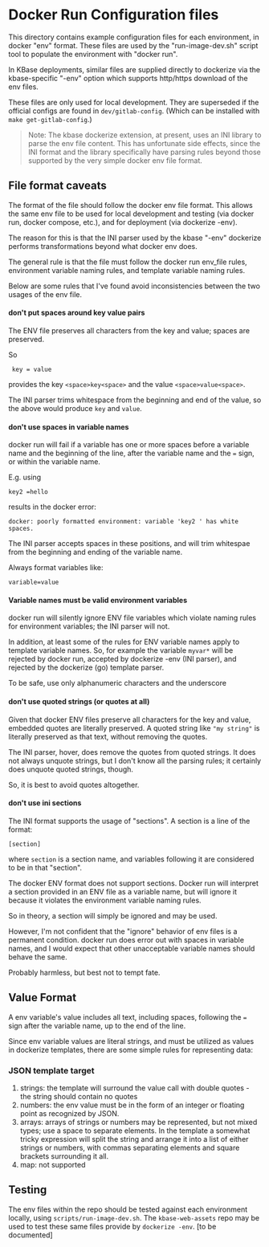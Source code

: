 # Docker Run Configuration files

This directory contains example configuration files for each environment, in docker "env" format. These files are used by the "run-image-dev.sh" script tool to populate the environment with "docker run".

In KBase deployments, similar files are supplied directly to dockerize via the kbase-specific "-env" option which supports http/https download of the env files.

These files are only used for local development. They are superseded if the official configs are found in `dev/gitlab-config`. (Which can be installed with `make get-gitlab-config`.)

> Note: The kbase dockerize extension, at present, uses an INI library to parse the env file content. This has unfortunate side effects, since the INI format and the library specifically have parsing rules beyond those supported by the very simple docker env file format.

## File format caveats

The format of the file should follow the docker env file format. This allows the same env file to be used for local development and testing (via docker run, docker compose, etc.), and for deployment (via dockerize -env).

The reason for this is that the INI parser used by the kbase "-env" dockerize performs transformations beyond what docker env does.

The general rule is that the file must follow the docker run env_file rules, environment variable naming rules, and template variable naming rules.

Below are some rules that I've found avoid inconsistencies between the two usages of the env file.

#### don't put spaces around key value pairs

The ENV file preserves all characters from the key and value; spaces are preserved.

So

```
 key = value 
```

provides the key ```<space>key<space>``` and the value ```<space>value<space>```.

The INI parser trims whitespace from the beginning and end of the value, so the above would produce ```key``` and ```value```.

#### don't use spaces in variable names

docker run will fail if a variable has one or more spaces before a variable name and the beginning of the line, after the variable name and the ```=``` sign, or within the variable name.

E.g. using

```
key2 =hello
```

results in the docker error:

```
docker: poorly formatted environment: variable 'key2 ' has white spaces.
```

The INI parser accepts spaces in these positions, and will trim whitespae from the beginning and ending of the variable name.

Always format variables like:

```
variable=value
```

#### Variable names must be valid environment variables

docker run will silently ignore ENV file variables which violate naming rules for environment variables; the INI parser will not.

In addition, at least some of the rules for ENV variable names apply to template variable names. So, for example the variable ```myvar*``` will be rejected by docker run, accepted by dockerize -env (INI parser), and rejected by the dockerize (go) template parser.

To be safe, use only alphanumeric characters and the underscore

#### don't use quoted strings (or quotes at all)

Given that docker ENV files preserve all characters for the key and value, embedded quotes are literally preserved. A quoted string like ```"my string"``` is literally preserved as that text, without removing the quotes.

The INI parser, hover, does remove the quotes from quoted strings. It does not always unquote strings, but I don't know all the parsing rules; it certainly does unquote quoted strings, though.

So, it is best to avoid quotes altogether.

#### don't use ini sections

The INI format supports the usage of "sections". A section is a line of the format:

```
[section]
```

where ```section``` is a section name, and variables following it are considered to be in that "section".

The docker ENV format does not support sections. Docker run will interpret a section provided in an ENV file as a variable name, but will ignore it because it violates the environment variable naming rules.

So in theory, a section will simply be ignored and may be used. 

However, I'm not confident that the "ignore" behavior of env files is a permanent condition. docker run does error out with spaces in variable names, and I would expect that other unacceptable variable names should behave the same.

Probably harmless, but best not to tempt fate.

## Value Format

A env variable's value includes all text, including spaces, following the ```=``` sign after the variable name, up to the end of the line.

Since env variable values are literal strings, and must be utilized as values in dockerize templates, there are some simple rules for representing data:


### JSON template target

1. strings: the template will surround the value call with double quotes - the string should contain no quotes
2. numbers: the env value must be in the form of an integer or floating point as recognized by JSON.
3. arrays: arrays of strings or numbers may be represented, but not mixed types; use a space to separate elements. In the template a somewhat tricky expression will split the string and arrange it into a list of either strings or numbers, with commas separating elements and square brackets surrounding it all.
4. map: not supported


## Testing

The env files within the repo should be tested against each environment locally, using ```scripts/run-image-dev.sh```. The ```kbase-web-assets``` repo may be used to test these same files provide by ```dockerize -env```. [to be documented]